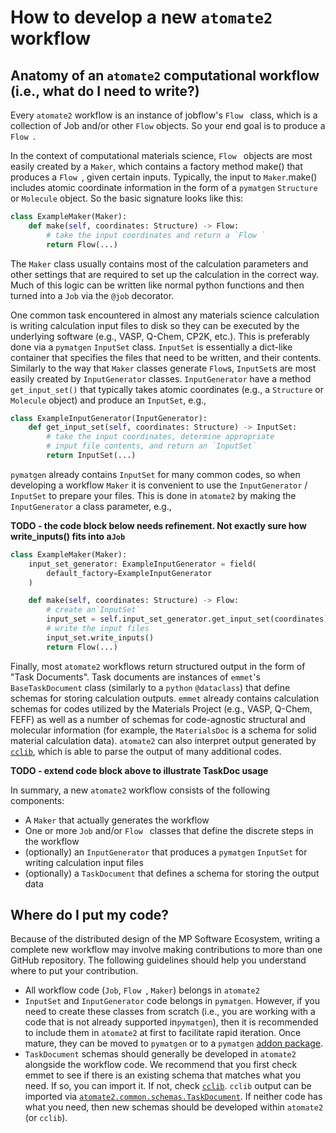 # How to develop a new `atomate2` workflow

## Anatomy of an `atomate2` computational workflow (i.e., what do I need to write?)

Every `atomate2` workflow is an instance of jobflow's `Flow ` class, which is a collection of Job and/or other `Flow` objects. So your end goal is to produce a `Flow `.

In the context of computational materials science, `Flow ` objects are most easily created by a `Maker`, which contains a factory method make() that produces a `Flow `, given certain inputs. Typically, the input to `Maker`.make() includes atomic coordinate information in the form of a `pymatgen` `Structure` or `Molecule` object. So the basic signature looks like this:

```python
class ExampleMaker(Maker):
    def make(self, coordinates: Structure) -> Flow:
        # take the input coordinates and return a `Flow `
        return Flow(...)
```

The `Maker` class usually contains most of the calculation parameters and other settings that are required to set up the calculation in the correct way. Much of this logic can be written like normal python functions and then turned into a `Job` via the `@job` decorator.

One common task encountered in almost any materials science calculation is writing calculation input files to disk so they can be executed by the underlying software (e.g., VASP, Q-Chem, CP2K, etc.). This is preferably done via a `pymatgen` `InputSet` class. `InputSet` is essentially a dict-like container that specifies the files that need to be written, and their contents. Similarly to the way that `Maker` classes generate `Flow`s, `InputSet`s are most easily created by `InputGenerator` classes. `InputGenerator`
have a method `get_input_set()` that typically takes atomic coordinates (e.g., a `Structure` or `Molecule` object) and produce an `InputSet`, e.g.,

```python
class ExampleInputGenerator(InputGenerator):
    def get_input_set(self, coordinates: Structure) -> InputSet:
        # take the input coordinates, determine appropriate
        # input file contents, and return an `InputSet`
        return InputSet(...)
```

`pymatgen` already contains `InputSet` for many common codes, so when developing a workflow `Maker` it is convenient to use the `InputGenerator` / `InputSet` to prepare your files. This is done in `atomate2` by making the `InputGenerator` a class parameter, e.g.,

**TODO - the code block below needs refinement. Not exactly sure how write_inputs() fits into a`Job`**

```python
class ExampleMaker(Maker):
    input_set_generator: ExampleInputGenerator = field(
        default_factory=ExampleInputGenerator
    )

    def make(self, coordinates: Structure) -> Flow:
        # create an`InputSet`
        input_set = self.input_set_generator.get_input_set(coordinates)
        # write the input files
        input_set.write_inputs()
        return Flow(...)
```

Finally, most `atomate2` workflows return structured output in the form of "Task Documents". Task documents are instances of `emmet`'s `BaseTaskDocument` class (similarly to a `python` `@dataclass`) that define schemas for storing calculation outputs. `emmet` already contains calculation schemas for codes utilized by the Materials Project (e.g., VASP, Q-Chem, FEFF) as well as a number of schemas for code-agnostic structural and molecular information (for example, the `MaterialsDoc` is a schema for solid material calculation data). `atomate2` can also interpret output generated by [`cclib`](https://cclib.github.io/), which is able to parse the output of many additional codes.

**TODO - extend code block above to illustrate TaskDoc usage**

In summary, a new `atomate2` workflow consists of the following components:
 - A `Maker` that actually generates the workflow
 - One or more `Job` and/or `Flow ` classes that define the discrete steps in the workflow
 - (optionally) an `InputGenerator` that produces a `pymatgen` `InputSet` for writing calculation input files
 - (optionally) a `TaskDocument` that defines a schema for storing the output data

## Where do I put my code?

Because of the distributed design of the MP Software Ecosystem, writing a complete new workflow may involve making contributions to more than one GitHub repository. The following guidelines should help you understand where to put your contribution.

 - All workflow code (`Job`, `Flow `, `Maker`) belongs in `atomate2`
 - `InputSet` and `InputGenerator` code belongs in `pymatgen`. However, if you need to create these classes from scratch (i.e., you are working with a code that is not already supported in`pymatgen`), then it is recommended to include them in `atomate2` at first to facilitate rapid iteration. Once mature, they can be moved to `pymatgen` or to a `pymatgen` [addon package](https://pymatgen.org/addons).
 - `TaskDocument` schemas should generally be developed in `atomate2` alongside the workflow code. We recommend that you first check emmet to see if there is an existing schema that matches what you need. If so, you can import it. If not, check [`cclib`](https://cclib.github.io/). `cclib` output can be imported via [`atomate2.common.schemas.TaskDocument`](https://github.com/materialsproject/atomate2/blob/main/src/atomate2/common/schemas/cclib.py). If neither code has what you need, then new schemas should be developed within `atomate2` (or `cclib`).
